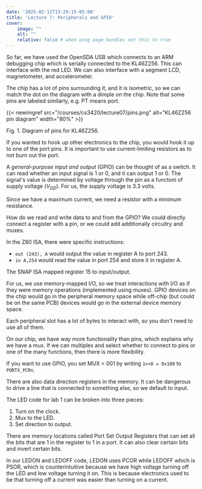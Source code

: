 ```yaml
---
date: '2025-02-11T13:29:15-05:00'
title: 'Lecture 7: Peripherals and GPIO'
cover:
    image: ""
    alt: ""
    relative: false # when usng page bundles set this to true
---
```


So far, we have used the OpenSDA USB which connects to an ARM debugging chip which is serially connected to the KL46Z256. This can interface with the red LED. We can also interface with a segment LCD, magnetometer, and accelerometer.

The chip has a lot of pins surrounding it, and it is isometric, so we can match the dot on the diagram with a dimple on the chip. Note that some pins are labeled similarly, e.g. PT means port.

{{< newimgref src="/courses/cs3420/lecture07/pins.png" alt="KL46Z256 pin diagram" width="80%" >}}
<figcaption>Fig. 1. Diagram of pins for KL46Z256.</figcaption>

If you wanted to hook up other electronics to the chip, you would hook it up to one of the port pins. It is important to use current-limiting resistors as to not burn out the port.

A *general-purpose input and output* (GPIO) can be thought of as a switch. It can read whether an input signal is 1 or 0, and it can output 1 or 0. The signal's value is determined by voltage through the pin as a functoni of supply voltage ($V_{DD}$). For us, the supply voltage is 3.3 volts.

Since we have a maximum current, we need a resistor with a minimum resistance.

How do we read and write data to and from the GPIO? We could directly connect a register with a pin, or we could add additionally circuitry and muxes.

In the Z80 ISA, there were specific instructions:

- `out (243), A` would output the value in register A to port 243.
- `in A,254` would read the value in port 254 and store it in register A.

The SNAP ISA mapped register 15 to input/output.

For us, we use memory-mapped I/O, so we treat interactions with I/O as if they were memory operations (implemented using muxes). GPIO devices on the chip would go in the peripheral memory space while off-chip (but could be on the same PCB) devices would go in the external device memory space.

Each peripheral slot has a lot of bytes to interact with, so you don't need to use all of them.

On our chip, we have way more functionality than pins, which explains why we have a mux. If we can multiplex and select whether to connect to pins or one of the many functions, then there is more flexibility.

If you want to use GPIO, you set MUX = 001 by writing `1<<8 = 0x100` to `PORTX_PCRn`.

There are also data direction registers in the memory. It can be dangerous to drive a line that is connected to something else, so we default to input.

The LED code for lab 1 can be broken into three pieces:

1. Turn on the clock.
2. Mux to the LED.
3. Set direction to output.

There are memory locations called Port Set Output Registers that can set all the bits that are 1 in the register to 1 in a port. It can also clear certain bits and invert certain bits.

In our LEDON and LEDOFF code, LEDON uses PCOR while LEDOFF which is PSOR, which is counterintuitive because we have high voltage turning off the LED and low voltage turning it on. This is because electronics used to be that turning off a current was easier than turning on a current.